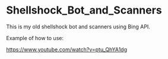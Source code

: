 # Shellshock_Bot_and_Scanners
This is my old shellshock bot and scanners using Bing API.

Example of how to use:

https://www.youtube.com/watch?v=ptu_QhYA1dg
